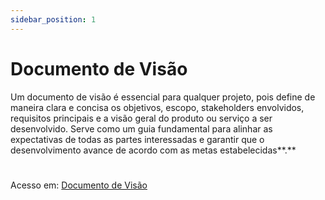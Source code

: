 ```yaml
---
sidebar_position: 1
---
```

# Documento de Visão

<div className="justify-text">Um documento de visão é essencial para qualquer projeto, pois define de maneira clara e concisa os objetivos, escopo, stakeholders envolvidos, requisitos principais e a visão geral do produto ou serviço a ser desenvolvido. Serve como um guia fundamental para alinhar as expectativas de todas as partes interessadas e garantir que o desenvolvimento avance de acordo com as metas estabelecidas<span style={{color: '#fcba03'}}>**.**</span> </div>

#
Acesso em: [Documento de Visão](@site/static/img/RIGEL-DriverPlan-DocumentoDeVisao.pdf)